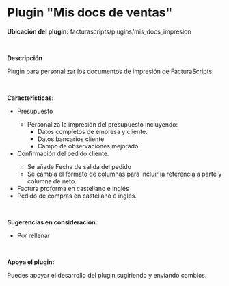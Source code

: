 <h1>Plugin "Mis docs de ventas"</h1>

<strong>Ubicación del plugin:</strong> facturascripts/plugins/mis_docs_impresion

<br>

<strong>Descripción</strong>

Plugin para personalizar los documentos de impresión de FacturaScripts

<br>

<strong>Características:</strong>

<ul>
<li> Presupuesto</li>
<ul>
<li> Personaliza la impresión del presupuesto incluyendo:
<ul>
<li> Datos completos de empresa y cliente.
<li> Datos bancarios cliente
<li> Campo de observaciones mejorado
</ul>
</ul>
<li> Confirmación del pedido cliente.</li>
<ul>
<li> Se añade Fecha de salida del pedido
<li> Se cambia el formato de columnas para incluir la referencia a parte y columna de neto.
</ul>
<li> Factura proforma en castellano e inglés
<li> Pedido de compras en castellano e inglés.
</ul>


<br>

<strong>Sugerencias en consideración:</strong>

<ul>
   <li>Por rellenar</li>
</ul>

<br>

<strong>Apoya el plugin:</strong>

Puedes apoyar el desarrollo del plugin sugiriendo y enviando cambios.
